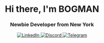 <div id="header" align="center">
	<h1>Hi there, I'm BOGMAN</h1>
	<h3>Newbie Developer from New York</h3>
</div>
<div id="socials" align="center">
	<a href="linkedin-url">
		<img src="https://img.shields.io/badge/LinkedIn-blue?style=for-the-badge&logo=linkedin&logoColor=white" alt="LinkedIn"/>
	</a>
	<a href="https://discordapp.com/users/311934522356662273">
		<img src="https://cdn.icon-icons.com/icons2/3053/PNG/512/discord_macos_bigsur_icon_190238.png" alt="Discord"/>
	</a>
	<a href="telegram-url">
		<img src"https://cdn.icon-icons.com/icons2/3685/PNG/512/telegram_logo_icon_229299.png" alt="Telegram"/>
	</a>
</div>
